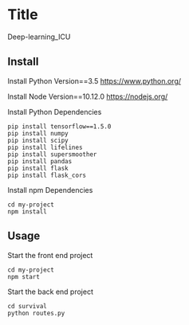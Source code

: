 # Title

Deep-learning_ICU

## Install

Install Python Version==3.5
https://www.python.org/

Install Node Version==10.12.0
https://nodejs.org/

Install Python Dependencies

```
pip install tensorflow==1.5.0
pip install numpy
pip install scipy
pip install lifelines
pip install supersmoother
pip install pandas
pip install flask
pip install flask_cors
```

Install npm Dependencies
```
cd my-project
npm install
```

## Usage

Start the front end project
```
cd my-project
npm start
```

Start the back end project
```
cd survival
python routes.py
```

